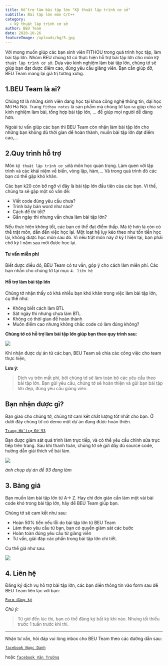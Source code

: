 ```yaml
---
title: Hỗ trợ làm bài tập lớn "Kỹ thuật lập trình cơ sở"
subtitle: Bài tập lớn môn C/C++
category:
  - kỹ thuật lập trình cơ sở
author: BEU Team
date: 2020-10-26
featureImage: /uploads/bg/5.jpg
---
```


Với mong muốn giúp các bạn sinh viên FITHOU trong quá trình học tập, làm bài tập lớn. Nhóm BEU chúng tớ có thực hiện hỗ trợ bài tập lớn cho môn `Kỹ thuật lập trình cơ sở`. Dựa vào kinh nghiệm làm bài tập lớn, chúng tớ sẽ giúp bạn đạt được điểm cao, đúng yêu cầu giảng viên. Bạn cần giúp đỡ, BEU Team mang lại giá trị tương xứng. 

## 1.BEU Team là ai?

Chúng tớ là những sinh viên đang học tại khoa công nghệ thông tin, đại học Mở Hà Nội. Trang `fithou notes` là sản phẩm mà chúng tớ tạo ra giúp chia sẻ kinh nghiệm làm bài, tổng hợp bài tập lớn, ... để giúp mọi người dễ dàng hơn.

Ngoài tư vấn giúp các bạn thì BEU Team còn nhận làm bài tập lớn cho những bạn không đủ thời gian để hoàn thành, muốn bài tập lớn đạt điểm cao,... 

## 2.Quy trình hỗ trợ
Môn `kỹ thuật lập trình cơ sở`là môn học quan trọng. Làm quen với lập trình và các khái niệm về biến, vòng lặp, hàm,... Và trong quá trình đó các bạn có thể gặp khó khăn. 

Các bạn k20 còn bỡ ngỡ vì đây là bài tập lớn đầu tiên của các bạn. Vì thế, chúng ta sẽ gặp một số vấn đề:
- Viết code đúng yêu cầu chưa?
- Trình bày bản word như nào?
- Cách để thi tốt?
- Gần ngày thi nhưng vẫn chưa làm bài tập lớn?

Nếu thực hiện không tốt, các bạn có thể đạt điểm thấp. Mà tệ hơn là còn có thể trật môn, dẫn đến việc học lại. Một loạt hệ lụy kéo theo như tốn tiền học lại, không được học môn sau đó. Vì nếu trật môn này ở kỳ I hiện tại, bạn phải chờ kỳ I năm sau mới được học lại. 

#### Tư vấn miễn phí

Biết được điều đó, BEU Team có tư vấn, góp ý cho cách làm miễn phí. Các bạn nhắn cho chúng tớ tại mục `4. liên hệ`

#### Hỗ trợ làm bài tập lớn 

Chúng tớ nhận thấy có khá nhiều bạn khó khăn trong việc làm bài tập lớn, cụ thể như: 
- Không biết cách làm BTL 
- Sát ngày thi nhưng chưa làm BTL
- Không có thời gian để hoàn thành
- Muốn điểm cao nhưng không chắc code có làm đúng không?

**Chúng tớ có hỗ trợ làm bài tập lớn giúp bạn theo quy trình sau:**

![](https://i.ibb.co/d23KSW1/quy-trinh.jpg)

Khi nhận được dự án từ các bạn, BEU Team sẽ chia các công việc cho team thực hiện,

**Lưu ý:**
>Dịch vụ trên mất phí, bởi chúng tớ sẽ làm toàn bộ các yêu cầu theo bài tập lớn.
>Bạn gửi yêu cầu, chúng tớ sẽ hoàn thiện và gửi bạn bài tập lớn đẹp, đúng yêu cầu giảng viên.

## Bạn nhận được gì?
Bạn giao cho chúng tớ, chúng tớ cam kết chất lượng tốt nhất cho bạn. Ở dưới đây chúng tớ có demo một dự án đang được hoàn thiện.

[`Trang Hỗ trợ Đề 93`](https://bom.to/MBWDIiJ)

Bạn được giám sát quá trình làm trực tiếp, và có thể yêu cầu chỉnh sửa trực tiếp trên trang. Sau khi thanh toán, chúng tớ sẽ gửi đầy đủ source code, hướng dẫn giải thích về bài làm.

![](https://i.ibb.co/KGvfvhM/image.png)

*ảnh chụp dự án đề 93 đang làm*

## 3. Bảng giá
Bạn muốn làm bài tập lớn từ A-> Z. Hay chỉ đơn giản cần làm một vài bài code khó trong bài tập lớn, hãy để BEU Team giúp bạn. 

Chúng tớ sẽ cam kết như sau:
- Hoàn 50% tiền nếu lỗi do bài tập lớn từ BEU Team
- Làm theo yêu cầu từ bạn, bạn có quyền giám sát các bước
- Hoàn toàn đúng yêu cầu từ giảng viên
- Tư vấn, giải đáp các phần trong bài tập lớn chi tiết.

Cụ thể giá như sau: 

![](https://i.ibb.co/hRQj1G8/bang-gia.jpg)

## 4. Liên hệ

Đăng ký dịch vụ hỗ trợ bài tập lớn, các bạn điền thông tin vào form sau để BEU Team liên lạc với bạn:

[`Form đăng ký`](https://bit.ly/3kB6LXe)

*Chú ý:*
> Từ giờ đến lúc thi, bạn có thể đăng ký bất kỳ khi nào. Nhưng tối thiểu trước 1 tuần trước khi thi.

---

Nhận tư vấn, hỏi đáp  vui lòng inbox cho BEU Team theo các đường dẫn sau:

[`facebook Ngọc Danh`](https://bit.ly/3oESPxF)

hoặc
[`facebook Văn Trường`](https://www.facebook.com/profile.php?id=100020053574310)


